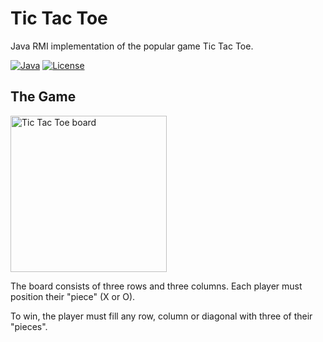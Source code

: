 # Tic Tac Toe

Java RMI implementation of the popular game Tic Tac Toe.

[![Java](https://img.shields.io/badge/java-10-blue.svg)](https://www.oracle.com/technetwork/java/javase/10-relnote-issues-4108729.html)
[![License](https://img.shields.io/github/license/mashape/apistatus.svg)](https://opensource.org/licenses/MIT)

## The Game

<img src="http://toytheater.com/wp-content/uploads/tic_tac_toe.gif" alt="Tic Tac Toe board" width="250" height="250">

The board consists of three rows and three columns. Each player must position their "piece" (X or O).

To win, the player must fill any row, column or diagonal with three of their "pieces".
